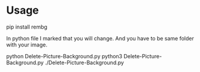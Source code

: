 # Usage

pip install rembg

In python file I marked that you will change. And you have to be same folder with your image.

python Delete-Picture-Background.py
python3 Delete-Picture-Background.py
./Delete-Picture-Background.py
